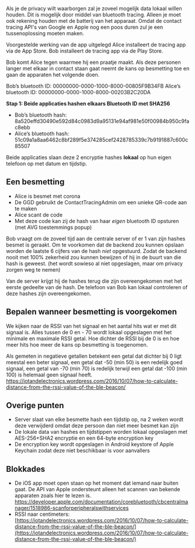 Als je de privacy wilt waarborgen zal je zoveel mogelijk data lokaal willen houden. Dit is mogelijk door middel van bluetooth tracing. Alleen je moet ook rekening houden met de batterij van het apparaat. Omdat de contact tracing API's van Google en Apple nog een poos duren zul je een tussenoplossing moeten maken.

Voorgestelde werking van de app uitgelegd
Alice installeert de tracing app via de App Store.
Bob installeert de tracing app via de Play Store.

Bob komt Alice tegen waarmee hij een praatje maakt. Als deze personen langer met elkaar in contact staan gaat neemt de kans op besmetting toe en gaan de apparaten het volgende doen.

Bob’s bluetooth ID: 00000000-0000-1000-8000-00805F9B34FB
Alice’s bluetooth ID: 00000000-0000-1000-8000-00203B2C20DA

**Stap 1: Beide applicaties hashen elkaars Bluetooth ID met SHA256**

- Bob’s bluetooth hash: 8a520effd30490e592d84c0983d9a95131e94af981e50f00984b950c9fac8ebb
- Alice’s bluetooth hash: 51c09a1a8aa6462c8bf289f5e374285cef2428785339c7b9191887c600c85507

Beide applicaties slaan deze 2 encryptie hashes **lokaal** op hun eigen telefoon op met datum en tijdstip.

## Een besmetting

- Alice is besmet met corona
- De GGD gebruikt de ContactTracingAdmin om een unieke QR-code aan te maken
- Alice scant de code
- Met deze code kan zij de hash van haar _eigen_ bluetooth ID opsturen (met AVG toestemmings popup)

Bob vraagt om de zoveel tijd aan de centrale server of er 1 van zijn hashes besmet is geraakt. Om te voorkomen dat de backend zou kunnen opslaan worden de laatste 6 cijfers van de hash _niet_ opgestuurd. Zodat de backend nooit met 100% zekerheid zou kunnen bewijzen of hij in de buurt van die hash is geweest. (het wordt sowieso al niet opgeslagen, maar om privacy zorgen weg te nemen)

Van de server krijgt hij de hashes terug die zijn overeengekomen met het eerste gedeelte van de hash. De telefoon van Bob kan lokaal controleren of deze hashes zijn overeengekomen.

## Bepalen wanneer besmetting is voorgekomen

We kijken naar de RSSI van het signaal en het aantal hits wat er met dit signaal is. Alles tussen de 0 en - 70 wordt lokaal opgeslagen met het minimale en maximale RSSI getal. Hoe dichter de RSSI bij de 0 is en hoe meer hits hoe meer de kans op besmetting is toegenomen.

Als gemeten in negatieve getallen betekent een getal dat dichter bij 0 ligt meestal een beter signaal,
een getal dat -50 (min 50) is een redelijk goed signaal,
een getal van -70 (min 70) is redelijk terwijl een getal dat -100 (min 100) is helemaal geen signaal heeft.
https://iotandelectronics.wordpress.com/2016/10/07/how-to-calculate-distance-from-the-rssi-value-of-the-ble-beacon/

## Overige punten

- Server slaat van elke besmette hash een tijdstip op, na 2 weken wordt deze verwijderd omdat deze persoon dan niet meer besmet kan zijn
- De lokale data van hashes en tijdstippen worden lokaal opgeslagen met AES-256+SHA2 encryptie en een 64-byte encryption key
- De encryption key wordt opgeslagen in Android keystore of Apple Keychain zodat deze niet beschikbaar is voor aanvallers

## Blokkades

- De iOS app moet open staan op het moment dat iemand naar buiten gaat. De API van Apple ondersteunt alleen het scannen van bekende apparaten zoals hier te lezen is.
  https://developer.apple.com/documentation/corebluetooth/cbcentralmanager/1518986-scanforperipheralswithservices
- RSSI naar centimeters: [https://iotandelectronics.wordpress.com/2016/10/07/how-to-calculate-distance-from-the-rssi-value-of-the-ble-beacon/](https://iotandelectronics.wordpress.com/2016/10/07/how-to-calculate-distance-from-the-rssi-value-of-the-ble-beacon/)

